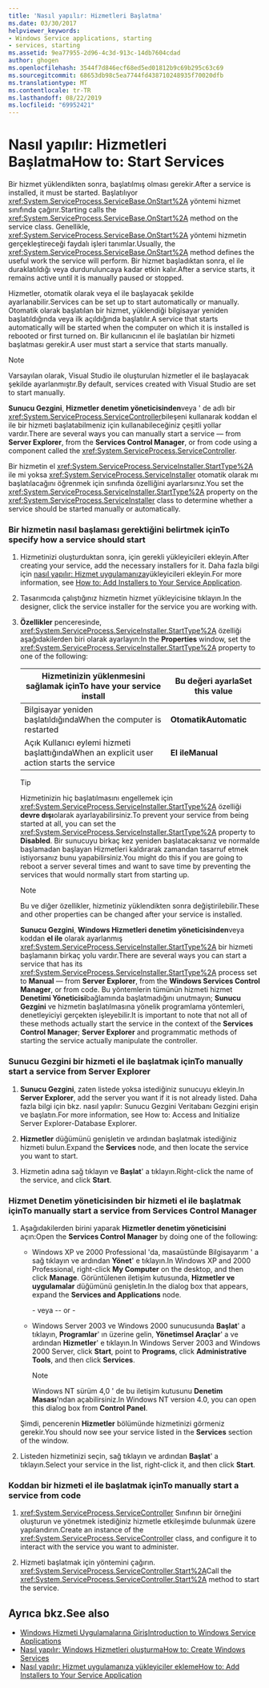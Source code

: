 ```yaml
---
title: 'Nasıl yapılır: Hizmetleri Başlatma'
ms.date: 03/30/2017
helpviewer_keywords:
- Windows Service applications, starting
- services, starting
ms.assetid: 9ea77955-2d96-4c3d-913c-14db7604cdad
author: ghogen
ms.openlocfilehash: 3544f7d846ecf68ed5ed01812b9c69b295c63c69
ms.sourcegitcommit: 68653db98c5ea7744fd438710248935f70020dfb
ms.translationtype: MT
ms.contentlocale: tr-TR
ms.lasthandoff: 08/22/2019
ms.locfileid: "69952421"
---
```

# <a name="how-to-start-services"></a><span data-ttu-id="e9c98-102">Nasıl yapılır: Hizmetleri Başlatma</span><span class="sxs-lookup"><span data-stu-id="e9c98-102">How to: Start Services</span></span>
<span data-ttu-id="e9c98-103">Bir hizmet yüklendikten sonra, başlatılmış olması gerekir.</span><span class="sxs-lookup"><span data-stu-id="e9c98-103">After a service is installed, it must be started.</span></span> <span data-ttu-id="e9c98-104">Başlatılıyor <xref:System.ServiceProcess.ServiceBase.OnStart%2A> yöntemi hizmet sınıfında çağırır.</span><span class="sxs-lookup"><span data-stu-id="e9c98-104">Starting calls the <xref:System.ServiceProcess.ServiceBase.OnStart%2A> method on the service class.</span></span> <span data-ttu-id="e9c98-105">Genellikle, <xref:System.ServiceProcess.ServiceBase.OnStart%2A> yöntemi hizmetin gerçekleştireceği faydalı işleri tanımlar.</span><span class="sxs-lookup"><span data-stu-id="e9c98-105">Usually, the <xref:System.ServiceProcess.ServiceBase.OnStart%2A> method defines the useful work the service will perform.</span></span> <span data-ttu-id="e9c98-106">Bir hizmet başladıktan sonra, el ile duraklatıldığı veya durduruluncaya kadar etkin kalır.</span><span class="sxs-lookup"><span data-stu-id="e9c98-106">After a service starts, it remains active until it is manually paused or stopped.</span></span>  
  
 <span data-ttu-id="e9c98-107">Hizmetler, otomatik olarak veya el ile başlayacak şekilde ayarlanabilir.</span><span class="sxs-lookup"><span data-stu-id="e9c98-107">Services can be set up to start automatically or manually.</span></span> <span data-ttu-id="e9c98-108">Otomatik olarak başlatılan bir hizmet, yüklendiği bilgisayar yeniden başlatıldığında veya ilk açıldığında başlatılır.</span><span class="sxs-lookup"><span data-stu-id="e9c98-108">A service that starts automatically will be started when the computer on which it is installed is rebooted or first turned on.</span></span> <span data-ttu-id="e9c98-109">Bir kullanıcının el ile başlatılan bir hizmeti başlatması gerekir.</span><span class="sxs-lookup"><span data-stu-id="e9c98-109">A user must start a service that starts manually.</span></span>  
  
> [!NOTE]
> <span data-ttu-id="e9c98-110">Varsayılan olarak, Visual Studio ile oluşturulan hizmetler el ile başlayacak şekilde ayarlanmıştır.</span><span class="sxs-lookup"><span data-stu-id="e9c98-110">By default, services created with Visual Studio are set to start manually.</span></span>  
  
 <span data-ttu-id="e9c98-111">**Sunucu Gezgini**, **Hizmetler denetim yöneticisinden**veya ' de adlı bir <xref:System.ServiceProcess.ServiceController>bileşeni kullanarak koddan el ile bir hizmeti başlatabilmeniz için kullanabileceğiniz çeşitli yollar vardır.</span><span class="sxs-lookup"><span data-stu-id="e9c98-111">There are several ways you can manually start a service — from **Server Explorer**, from the **Services Control Manager**, or from code using a component called the <xref:System.ServiceProcess.ServiceController>.</span></span>  
  
 <span data-ttu-id="e9c98-112">Bir hizmetin el <xref:System.ServiceProcess.ServiceInstaller.StartType%2A> ile mi yoksa <xref:System.ServiceProcess.ServiceInstaller> otomatik olarak mı başlatılacağını öğrenmek için sınıfında özelliğini ayarlarsınız.</span><span class="sxs-lookup"><span data-stu-id="e9c98-112">You set the <xref:System.ServiceProcess.ServiceInstaller.StartType%2A> property on the <xref:System.ServiceProcess.ServiceInstaller> class to determine whether a service should be started manually or automatically.</span></span>  
  
### <a name="to-specify-how-a-service-should-start"></a><span data-ttu-id="e9c98-113">Bir hizmetin nasıl başlaması gerektiğini belirtmek için</span><span class="sxs-lookup"><span data-stu-id="e9c98-113">To specify how a service should start</span></span>  
  
1. <span data-ttu-id="e9c98-114">Hizmetinizi oluşturduktan sonra, için gerekli yükleyicileri ekleyin.</span><span class="sxs-lookup"><span data-stu-id="e9c98-114">After creating your service, add the necessary installers for it.</span></span> <span data-ttu-id="e9c98-115">Daha fazla bilgi için [nasıl yapılır: Hizmet uygulamanıza](../../../docs/framework/windows-services/how-to-add-installers-to-your-service-application.md)yükleyicileri ekleyin.</span><span class="sxs-lookup"><span data-stu-id="e9c98-115">For more information, see [How to: Add Installers to Your Service Application](../../../docs/framework/windows-services/how-to-add-installers-to-your-service-application.md).</span></span>  
  
2. <span data-ttu-id="e9c98-116">Tasarımcıda çalıştığınız hizmetin hizmet yükleyicisine tıklayın.</span><span class="sxs-lookup"><span data-stu-id="e9c98-116">In the designer, click the service installer for the service you are working with.</span></span>  
  
3. <span data-ttu-id="e9c98-117">**Özellikler** penceresinde, <xref:System.ServiceProcess.ServiceInstaller.StartType%2A> özelliği aşağıdakilerden biri olarak ayarlayın:</span><span class="sxs-lookup"><span data-stu-id="e9c98-117">In the **Properties** window, set the <xref:System.ServiceProcess.ServiceInstaller.StartType%2A> property to one of the following:</span></span>  
  
    |<span data-ttu-id="e9c98-118">Hizmetinizin yüklenmesini sağlamak için</span><span class="sxs-lookup"><span data-stu-id="e9c98-118">To have your service install</span></span>|<span data-ttu-id="e9c98-119">Bu değeri ayarla</span><span class="sxs-lookup"><span data-stu-id="e9c98-119">Set this value</span></span>|  
    |----------------------------------|--------------------|  
    |<span data-ttu-id="e9c98-120">Bilgisayar yeniden başlatıldığında</span><span class="sxs-lookup"><span data-stu-id="e9c98-120">When the computer is restarted</span></span>|<span data-ttu-id="e9c98-121">**Otomatik**</span><span class="sxs-lookup"><span data-stu-id="e9c98-121">**Automatic**</span></span>|  
    |<span data-ttu-id="e9c98-122">Açık Kullanıcı eylemi hizmeti başlattığında</span><span class="sxs-lookup"><span data-stu-id="e9c98-122">When an explicit user action starts the service</span></span>|<span data-ttu-id="e9c98-123">**El ile**</span><span class="sxs-lookup"><span data-stu-id="e9c98-123">**Manual**</span></span>|  
  
    > [!TIP]
    >  <span data-ttu-id="e9c98-124">Hizmetinizin hiç başlatılmasını engellemek için <xref:System.ServiceProcess.ServiceInstaller.StartType%2A> özelliği **devre dışı**olarak ayarlayabilirsiniz.</span><span class="sxs-lookup"><span data-stu-id="e9c98-124">To prevent your service from being started at all, you can set the <xref:System.ServiceProcess.ServiceInstaller.StartType%2A> property to **Disabled**.</span></span> <span data-ttu-id="e9c98-125">Bir sunucuyu birkaç kez yeniden başlatacaksanız ve normalde başlamadan başlayan Hizmetleri kaldırarak zamandan tasarruf etmek istiyorsanız bunu yapabilirsiniz.</span><span class="sxs-lookup"><span data-stu-id="e9c98-125">You might do this if you are going to reboot a server several times and want to save time by preventing the services that would normally start from starting up.</span></span>  
  
    > [!NOTE]
    > <span data-ttu-id="e9c98-126">Bu ve diğer özellikler, hizmetiniz yüklendikten sonra değiştirilebilir.</span><span class="sxs-lookup"><span data-stu-id="e9c98-126">These and other properties can be changed after your service is installed.</span></span>  
  
     <span data-ttu-id="e9c98-127">**Sunucu Gezgini**, **Windows Hizmetleri denetim yöneticisinden**veya koddan **el ile** olarak ayarlanmış <xref:System.ServiceProcess.ServiceInstaller.StartType%2A> bir hizmeti başlamanın birkaç yolu vardır.</span><span class="sxs-lookup"><span data-stu-id="e9c98-127">There are several ways you can start a service that has its <xref:System.ServiceProcess.ServiceInstaller.StartType%2A> process set to **Manual** — from **Server Explorer**, from the **Windows Services Control Manager**, or from code.</span></span> <span data-ttu-id="e9c98-128">Bu yöntemlerin tümünün hizmeti hizmet **Denetimi Yöneticisi**bağlamında başlatmadığını unutmayın; **Sunucu Gezgini** ve hizmetin başlatılmasına yönelik programlama yöntemleri, denetleyiciyi gerçekten işleyebilir.</span><span class="sxs-lookup"><span data-stu-id="e9c98-128">It is important to note that not all of these methods actually start the service in the context of the **Services Control Manager**; **Server Explorer** and programmatic methods of starting the service actually manipulate the controller.</span></span>  
  
### <a name="to-manually-start-a-service-from-server-explorer"></a><span data-ttu-id="e9c98-129">Sunucu Gezgini bir hizmeti el ile başlatmak için</span><span class="sxs-lookup"><span data-stu-id="e9c98-129">To manually start a service from Server Explorer</span></span>  
  
1. <span data-ttu-id="e9c98-130">**Sunucu Gezgini**, zaten listede yoksa istediğiniz sunucuyu ekleyin.</span><span class="sxs-lookup"><span data-stu-id="e9c98-130">In **Server Explorer**, add the server you want if it is not already listed.</span></span> <span data-ttu-id="e9c98-131">Daha fazla bilgi için bkz. nasıl yapılır: Sunucu Gezgini Veritabanı Gezgini erişin ve başlatın.</span><span class="sxs-lookup"><span data-stu-id="e9c98-131">For more information, see How to: Access and Initialize Server Explorer-Database Explorer.</span></span>  
  
2. <span data-ttu-id="e9c98-132">**Hizmetler** düğümünü genişletin ve ardından başlatmak istediğiniz hizmeti bulun.</span><span class="sxs-lookup"><span data-stu-id="e9c98-132">Expand the **Services** node, and then locate the service you want to start.</span></span>  
  
3. <span data-ttu-id="e9c98-133">Hizmetin adına sağ tıklayın ve **Başlat**' a tıklayın.</span><span class="sxs-lookup"><span data-stu-id="e9c98-133">Right-click the name of the service, and click **Start**.</span></span>  
  
### <a name="to-manually-start-a-service-from-services-control-manager"></a><span data-ttu-id="e9c98-134">Hizmet Denetim yöneticisinden bir hizmeti el ile başlatmak için</span><span class="sxs-lookup"><span data-stu-id="e9c98-134">To manually start a service from Services Control Manager</span></span>  
  
1. <span data-ttu-id="e9c98-135">Aşağıdakilerden birini yaparak **Hizmetler denetim yöneticisini** açın:</span><span class="sxs-lookup"><span data-stu-id="e9c98-135">Open the **Services Control Manager** by doing one of the following:</span></span>  
  
    - <span data-ttu-id="e9c98-136">Windows XP ve 2000 Professional 'da, masaüstünde Bilgisayarım ' a sağ tıklayın ve ardından **Yönet**' e tıklayın.</span><span class="sxs-lookup"><span data-stu-id="e9c98-136">In Windows XP and 2000 Professional, right-click **My Computer** on the desktop, and then click **Manage**.</span></span> <span data-ttu-id="e9c98-137">Görüntülenen iletişim kutusunda, **Hizmetler ve uygulamalar** düğümünü genişletin.</span><span class="sxs-lookup"><span data-stu-id="e9c98-137">In the dialog box that appears, expand the **Services and Applications** node.</span></span>  
  
         <span data-ttu-id="e9c98-138">\- veya -</span><span class="sxs-lookup"><span data-stu-id="e9c98-138">\- or -</span></span>  
  
    - <span data-ttu-id="e9c98-139">Windows Server 2003 ve Windows 2000 sunucusunda **Başlat**' a tıklayın, **Programlar**' ın üzerine gelin, **Yönetimsel Araçlar**' a ve ardından **Hizmetler**' e tıklayın.</span><span class="sxs-lookup"><span data-stu-id="e9c98-139">In Windows Server 2003 and Windows 2000 Server, click **Start**, point to **Programs**, click **Administrative Tools**, and then click **Services**.</span></span>  
  
        > [!NOTE]
        >  <span data-ttu-id="e9c98-140">Windows NT sürüm 4,0 ' de bu iletişim kutusunu **Denetim Masası**'ndan açabilirsiniz.</span><span class="sxs-lookup"><span data-stu-id="e9c98-140">In Windows NT version 4.0, you can open this dialog box from **Control Panel**.</span></span>  
  
     <span data-ttu-id="e9c98-141">Şimdi, pencerenin **Hizmetler** bölümünde hizmetinizi görmeniz gerekir.</span><span class="sxs-lookup"><span data-stu-id="e9c98-141">You should now see your service listed in the **Services** section of the window.</span></span>  
  
2. <span data-ttu-id="e9c98-142">Listeden hizmetinizi seçin, sağ tıklayın ve ardından **Başlat**' a tıklayın.</span><span class="sxs-lookup"><span data-stu-id="e9c98-142">Select your service in the list, right-click it, and then click **Start**.</span></span>  
  
### <a name="to-manually-start-a-service-from-code"></a><span data-ttu-id="e9c98-143">Koddan bir hizmeti el ile başlatmak için</span><span class="sxs-lookup"><span data-stu-id="e9c98-143">To manually start a service from code</span></span>  
  
1. <span data-ttu-id="e9c98-144"><xref:System.ServiceProcess.ServiceController> Sınıfının bir örneğini oluşturun ve yönetmek istediğiniz hizmetle etkileşimde bulunmak üzere yapılandırın.</span><span class="sxs-lookup"><span data-stu-id="e9c98-144">Create an instance of the <xref:System.ServiceProcess.ServiceController> class, and configure it to interact with the service you want to administer.</span></span>  
  
2. <span data-ttu-id="e9c98-145">Hizmeti başlatmak için yöntemini çağırın. <xref:System.ServiceProcess.ServiceController.Start%2A></span><span class="sxs-lookup"><span data-stu-id="e9c98-145">Call the <xref:System.ServiceProcess.ServiceController.Start%2A> method to start the service.</span></span>  
  
## <a name="see-also"></a><span data-ttu-id="e9c98-146">Ayrıca bkz.</span><span class="sxs-lookup"><span data-stu-id="e9c98-146">See also</span></span>

- [<span data-ttu-id="e9c98-147">Windows Hizmeti Uygulamalarına Giriş</span><span class="sxs-lookup"><span data-stu-id="e9c98-147">Introduction to Windows Service Applications</span></span>](../../../docs/framework/windows-services/introduction-to-windows-service-applications.md)
- [<span data-ttu-id="e9c98-148">Nasıl yapılır: Windows Hizmetleri oluşturma</span><span class="sxs-lookup"><span data-stu-id="e9c98-148">How to: Create Windows Services</span></span>](../../../docs/framework/windows-services/how-to-create-windows-services.md)
- [<span data-ttu-id="e9c98-149">Nasıl yapılır: Hizmet uygulamanıza yükleyiciler ekleme</span><span class="sxs-lookup"><span data-stu-id="e9c98-149">How to: Add Installers to Your Service Application</span></span>](../../../docs/framework/windows-services/how-to-add-installers-to-your-service-application.md)
